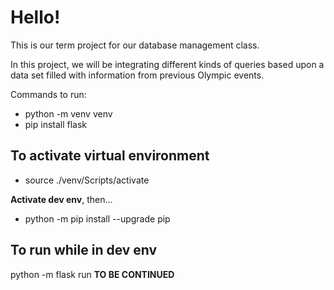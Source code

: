 # Hello! 

This is our term project for our database management class. 

In this project, we will be integrating different kinds of queries 
based upon a data set filled with information from previous Olympic 
events. 

Commands to run: 

* python -m venv venv 
* pip install flask 

## To activate virtual environment 
* source ./venv/Scripts/activate

**Activate dev env**, then...
* python -m pip install --upgrade pip

## To run while in dev env
python -m flask run
**TO BE CONTINUED** 

